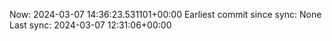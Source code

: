 Now: 2024-03-07 14:36:23.531101+00:00 Earliest commit since sync: None Last sync: 2024-03-07 12:31:06+00:00
